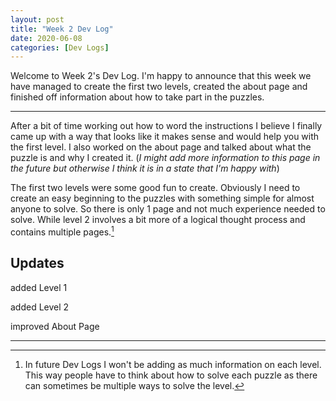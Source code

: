 ```yaml
---
layout: post
title: "Week 2 Dev Log"
date: 2020-06-08
categories: [Dev Logs]
---
```


Welcome to Week 2's Dev Log. I'm happy to announce that this week we have managed to create the first two levels, created the about page and finished off information about how to take part in the puzzles.

---

After a bit of time working out how to word the instructions I believe I finally came up with a way that looks like it makes sense and would help you with the first level. I also worked on the about page and talked about what the puzzle is and why I created it. (*I might add more information to this page in the future but otherwise I think it is in a state that I'm happy with*)

The first two levels were some good fun to create. Obviously I need to create an easy beginning to the puzzles with something simple for almost anyone to solve. So there is only 1 page and not much experience needed to solve. While level 2 involves a bit more of a logical thought process and contains multiple pages.[^1]

## Updates
<span class="added">added</span> Level 1

<span class="added">added</span> Level 2

<span class="improved">improved</span> About Page

---
[^1]: In future Dev Logs I won't be adding as much information on each level. This way people have to think about how to solve each puzzle as there can sometimes be multiple ways to solve the level. 
